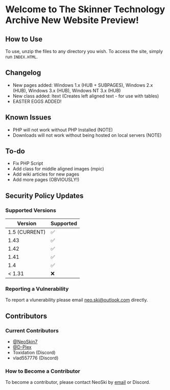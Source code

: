 # Welcome to The Skinner Technology Archive New Website Preview!

## How to Use

To use, unzip the files to any directory you wish.
To access the site, simply run `INDEX.HTML`.

## Changelog

* New pages added: Windows 1.x (HUB + SUBPAGES), Windows 2.x (HUB), Windows 3.x (HUB), Windows NT 3.x (HUB)
* New class added: ltext (Creates left aligned text - for use with tables)
* EASTER EGGS ADDED!

## Known Issues

* PHP will not work without PHP Installed (NOTE)
* Downloads will not work without being hosted on local servers (NOTE)

## To-do

* Fix PHP Script
* Add class for middle aligned images (mpic)
* Add wiki articles for new pages
* Add more pages (OBVIOUSLY!)

## Security Policy Updates

### Supported Versions

| Version          | Supported          |
| ---------------- | ------------------ |
| 1.5 (CURRENT)    | :white_check_mark: |
| 1.43             | :white_check_mark: |
| 1.42             | :white_check_mark: |
| 1.41             | :white_check_mark: |
| 1.4              | :white_check_mark: |
| < 1.31           | :x:                |

### Reporting a Vulnerability

To report a vlunerability please email [neo.ski@outlook.com](mailto:neo.ski@outlook.com) directly.

## Contributors

### Current Contributors

* [@NeoSkin7](https://github.com/NeoSkin7/)
* [@D-Plex](https://github.com/D-Plex)
* Toxidation (Discord)
* vlad557776 (Discord)

### How to Become a Contributor

To become a contributor, please contact NeoSki by [email](mailto:neo.ski@outlook.com) or Discord.

